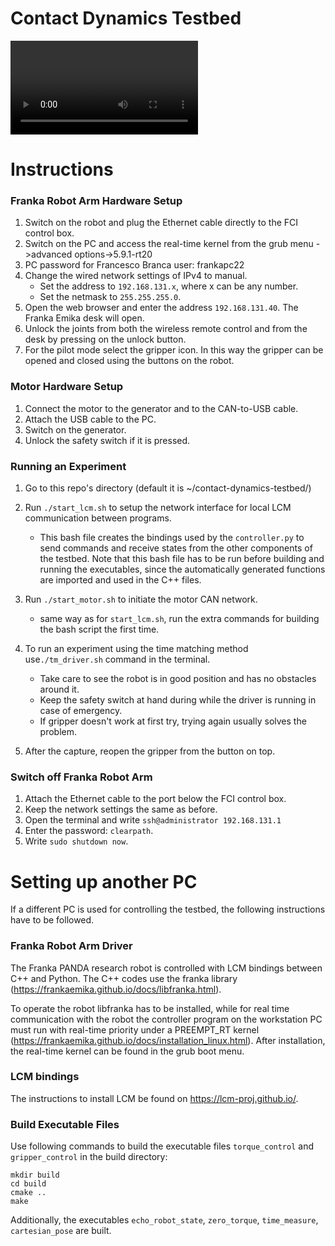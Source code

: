 # Contact Dynamics Testbed

![](video.mp4)

# Instructions
### Franka Robot Arm Hardware Setup
1) Switch on the robot and plug the Ethernet cable directly to the FCI control box. 
2) Switch on the PC and access the real-time kernel from the grub menu ->advanced options->5.9.1-rt20
3) PC password for Francesco Branca user: frankapc22
4) Change the wired network settings of IPv4 to manual. 
    - Set the address to `192.168.131.x`, where x can be any number.
    - Set the netmask to `255.255.255.0`.
5) Open the web browser and enter the address `192.168.131.40`. The Franka Emika desk will open.
6) Unlock the joints from both the wireless remote control and from the desk by pressing on the unlock button.
7) For the pilot mode select the gripper icon. In this way the gripper can be opened and closed using the buttons on the robot.

### Motor Hardware Setup
1) Connect the motor to the generator and to the CAN-to-USB cable.
2) Attach the USB cable to the PC.
3) Switch on the generator.
4) Unlock the safety switch if it is pressed. 

### Running an Experiment
1) Go to this repo's directory (default it is ~/contact-dynamics-testbed/)

2) Run `./start_lcm.sh` to setup the network interface for local LCM communication between programs.
    - This bash file creates the bindings used by the `controller.py` to send commands and receive states from the
    other components of the testbed. Note that this bash file has to be run before building and running the
    executables, since the automatically generated functions are imported and used in the C++ files.

3) Run `./start_motor.sh` to initiate the motor CAN network.
    - same way as for `start_lcm.sh`, run the extra commands for building the bash script the first time. 

4) To run an experiment using the time matching method  use`./tm_driver.sh` command in the terminal. 
    - Take care to see the robot is in good position and has no obstacles around it. 
    - Keep the safety switch at hand during while the driver is running in case of emergency.
    - If gripper doesn't work at first try,  trying again usually solves the problem.

5) After the capture, reopen the gripper from the button on top.

### Switch off Franka Robot Arm
1) Attach the Ethernet cable to the port below the FCI control box.
2) Keep the network settings the same as before.
3) Open the terminal and write `ssh@administrator 192.168.131.1`
4) Enter the password: `clearpath`.
5) Write `sudo shutdown now`.

# Setting up another PC
If a different PC is used for controlling the testbed, the following instructions have to be followed.
### Franka Robot Arm Driver
The Franka PANDA research robot is controlled with LCM bindings between C++ and Python. The C++ codes use the franka library (https://frankaemika.github.io/docs/libfranka.html).

To operate the robot libfranka has to be installed, while for real time communication with the robot the controller program on the workstation PC must run with real-time priority under a PREEMPT_RT kernel (https://frankaemika.github.io/docs/installation_linux.html). After installation, the real-time kernel can be found in the grub boot menu. 

### LCM bindings
The instructions to install LCM be found on https://lcm-proj.github.io/.

### Build Executable Files
Use following commands to build the executable files `torque_control` and `gripper_control` in the build directory:
```
mkdir build
cd build
cmake ..
make
```
Additionally, the executables `echo_robot_state`, `zero_torque`, `time_measure`, `cartesian_pose` are built.
